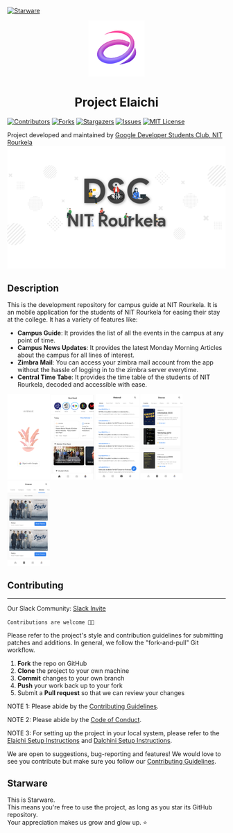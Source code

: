 [![Starware](https://img.shields.io/badge/Starware-⭐-black?labelColor=f9b00d)](https://github.com/zepfietje/starware)

<p align="center">
  <img src="./logo.png" alt="Logo" width="130">
</p>
<h1 align="center">Project Elaichi</h1>

[![Contributors][contributors-shield]][contributors-url]
[![Forks][forks-shield]][forks-url]
[![Stargazers][stars-shield]][stars-url]
[![Issues][issues-shield]][issues-url]
[![MIT License][license-shield]][license-url]

Project developed and maintained by [Google Developer Students Club, NIT Rourkela](https://dscnitrourkela.org/)
![DSC NIT Rourkela Cover Image](./RepoCover.png)

## Description

This is the development repository for campus guide at NIT Rourkela. It is an mobile application for the students of NIT Rourkela for easing their stay at the college. It has a variety of features like:

- **Campus Guide**: It provides the list of all the events in the campus at any point of time.
- **Campus News Updates**: It provides the latest Monday Morning Articles about the campus for all lines of interest.
- **Zimbra Mail**: You can access your zimbra mail account from the app without the hassle of logging in to the zimbra server everytime.
- **Central Time Tabe**: It provides the time table of the students of NIT Rourkela, decoded and accessible with ease.

<p float="center">
  <img src="./screenshots/splash.png" width="19.5%" />
  <img src="./screenshots/home.png" width="19.5%" />
  <img src="./screenshots/webmail.png" width="19.5%" />
  <img src="./screenshots/events.png" width="19.5%" />
  <img src="./screenshots/movies.png" width="19.5%" />
</p>

## Contributing

------------
Our Slack Community: [Slack Invite](http://bit.ly/NITRDevs)

`Contributions are welcome 🎉🎉`

Please refer to the project's style and contribution guidelines for submitting patches and additions. In general, we follow the "fork-and-pull" Git workflow.

 1. **Fork** the repo on GitHub
 2. **Clone** the project to your own machine
 3. **Commit** changes to your own branch
 4. **Push** your work back up to your fork
 5. Submit a **Pull request** so that we can review your changes

NOTE 1: Please abide by the [Contributing Guidelines](./CONTRIBUTING.md).

NOTE 2: Please abide by the [Code of Conduct](./CODE_OF_CONDUCT.md).

NOTE 3: For setting up the project in your local system, please refer to the [Elaichi Setup Instructions](./elaichi/README.md) and [Dalchini Setup Instructions](./dalchini/README.md).

We are open to suggestions, bug-reporting and features! We would love to see you contribute but make sure you follow our [Contributing Guidelines](CONTRIBUTING.md).

## Starware

This is Starware.  
This means you're free to use the project, as long as you star its GitHub repository.  
Your appreciation makes us grow and glow up. ⭐

<!-- * di - Manages the dependency Injection of the application -->

<!-- ## Code of Conduct

This project adheres to the Contributor Covenant code of conduct. By participating, you are expected to uphold this code. Please report unacceptable behavior to info@flutter.pt. -->

<!-- ## License
This project is open source software licensed under the [MIT LICENSE](LICENSE.md).-->

<!-- MARKDOWN LINKS & IMAGES -->
<!-- https://www.markdownguide.org/basic-syntax/#reference-style-links -->

[contributors-shield]: https://img.shields.io/github/contributors/dscnitrourkela/project-elaichi?style=for-the-badge
[contributors-url]: https://github.com/dscnitrourkela/project-elaichi/graphs/contributors
[forks-shield]: https://img.shields.io/github/forks/dscnitrourkela/project-elaichi?style=for-the-badge
[forks-url]: https://github.com/dscnitrourkela/project-elaichi/network/members
[stars-shield]: https://img.shields.io/github/stars/dscnitrourkela/project-elaichi?style=for-the-badge
[stars-url]: https://github.com/dscnitrourkela/project-elaichi/stargazers
[issues-shield]: https://img.shields.io/github/issues/dscnitrourkela/project-elaichi?style=for-the-badge
[issues-url]: https://github.com/dscnitrourkela/project-elaichi/issues
[license-shield]: https://img.shields.io/github/license/dscnitrourkela/project-elaichi?style=for-the-badge
[license-url]: https://github.com/dscnitrourkela/project-elaichi/blob/main/LICENSE
